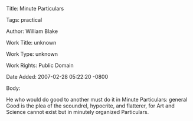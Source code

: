 Title:  Minute Particulars

Tags:   practical

Author: William Blake

Work Title: unknown

Work Type: unknown

Work Rights: Public Domain

Date Added: 2007-02-28 05:22:20 -0800

Body: 

He who would do good to another must do it in Minute Particulars: general Good is the plea of the scoundrel, hypocrite, and flatterer, for Art and Science cannot exist but in minutely organized Particulars.

